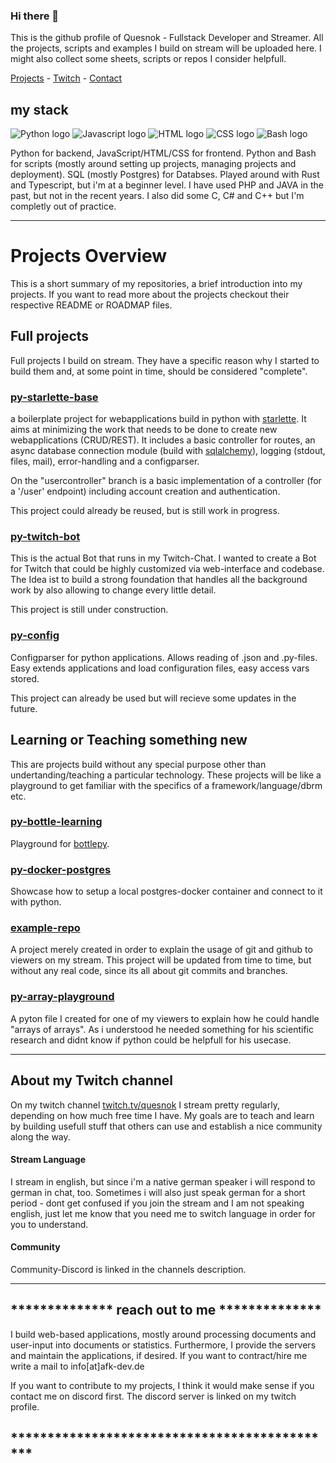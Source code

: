 ### Hi there 👋
This is the github profile of Quesnok  - Fullstack Developer and Streamer.
All the projects, scripts and examples I build on stream will be uploaded here.
I might also collect some sheets, scripts or repos I consider helpfull.

[Projects](https://github.com/CCiwy/CCiwy/blob/main/README.md#projects-overview) - [Twitch](https://github.com/CCiwy/CCiwy/blob/main/README.md#about-my-twitch-channel) - [Contact](https://github.com/CCiwy/CCiwy/blob/main/README.md#-reach-out-to-me-)

## my stack
![Python logo](https://github.com/abrahamcalf/programming-languages-logos/blob/master/src/python/python_32x32.png)
![Javascript logo](https://github.com/abrahamcalf/programming-languages-logos/blob/master/src/javascript/javascript_32x32.png)
![HTML logo](https://github.com/abrahamcalf/programming-languages-logos/blob/master/src/html/html_32x32.png)
![CSS logo](https://github.com/abrahamcalf/programming-languages-logos/blob/master/src/css/css_32x32.png)
![Bash logo](https://github.com/odb/official-bash-logo/blob/master/assets/Logos/Icons/PNG/32x32.png)

Python for backend, JavaScript/HTML/CSS for frontend. Python and Bash for scripts (mostly around setting up projects, managing projects and deployment).
SQL (mostly Postgres) for Databses.
Played around with Rust and Typescript, but i'm at a beginner level.
I have used PHP and JAVA in the past, but not in the recent years. I also did some
C, C# and C++ but I'm completly out of practice.
___
# Projects Overview
This is a short summary of my repositories, a brief introduction into my projects.
If you want to read more about the projects checkout their respective README or ROADMAP files.


## Full projects
Full projects I build on stream. They have a specific reason why I started to build them and, at some point in time, should be considered "complete".


### [py-starlette-base](https://github.com/CCiwy/py-starlette-base)
a boilerplate project for webapplications build in python with [starlette](https://github.com/encode/starlette). It aims at minimizing the work that needs to be done to create new webapplications (CRUD/REST).
It includes a basic controller for routes, an async database connection module (build with [sqlalchemy](https://github.com/sqlalchemy/sqlalchemy)), logging (stdout, files, mail), error-handling and a configparser.

On the "usercontroller" branch is a basic implementation of a controller (for a '/user' endpoint) including account creation and authentication.

This project could already be reused, but is still work in progress.

### [py-twitch-bot](https://github.com/CCiwy/py-twitch-bot)
This is the actual Bot that runs in my Twitch-Chat. I wanted to create a Bot for Twitch that could be highly customized via web-interface and codebase. The Idea ist to build a strong foundation that handles all the background work by also allowing to change every little detail. 

This project is still under construction.

### [py-config](https://github.com/CCiwy/py-config)
Configparser for python applications. Allows reading of .json and .py-files.
Easy extends applications and load configuration files, easy access vars stored.


This project can already be used but will recieve some updates in the future.

## Learning or Teaching something new
This are projects build without any special purpose other than undertanding/teaching a particular technology.
These projects will be like a playground to get familiar with the specifics of a framework/language/dbrm etc.


### [py-bottle-learning](https://github.com/CCiwy/py-bottle-learning)
Playground for [bottlepy](https://github.com/bottlepy).


### [py-docker-postgres](https://github.com/CCiwy/py-docker-postgres)
Showcase how to setup a local postgres-docker container and connect to it with python.


### [example-repo](https://github.com/CCiwy/example-repo)
A project merely created in order to explain the usage of git and github to viewers on my stream. This project will be updated from time to time, but without any real code, since its all about git commits and branches.



### [py-array-playground](https://github.com/CCiwy/py-array-playground)
A pyton file I created for one of my viewers to explain how he could handle "arrays of arrays". As i understood he needed something for his scientific research and didnt know if python could be helpfull for his usecase.

___

## About my Twitch channel
On my twitch channel [twitch.tv/quesnok](https://www.twitch.tv/quesnok) I stream pretty regularly, depending on how much free time I have.
My goals are to teach and learn by building usefull stuff that others can use and establish a nice community along the way.


#### Stream Language
I stream in english, but since i'm a native german speaker i will respond to german in chat, too. Sometimes i will also just speak german for a short period - dont get confused if you join the stream and I am not speaking english, just let me know that you need me to switch language in order for you to understand.

#### Community
Community-Discord is linked in the channels description.
___

## ************** reach out to me **************
I build web-based applications, mostly around processing documents and user-input into documents or statistics. Furthermore, I provide the servers and maintain the applications, if desired.
If you want to contract/hire me write a mail to info[at]afk-dev.de

If you want to  contribute to my projects, I think it would make sense if you contact me on discord first. The discord server is linked on my twitch profile.
## *********************************************



